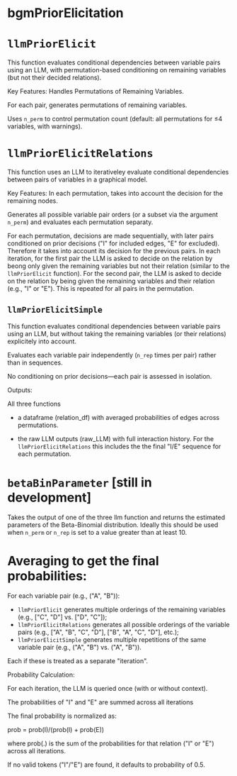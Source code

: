 # bgmPriorElicitation

# `llmPriorElicit`

This function evaluates conditional dependencies between variable pairs using an LLM, with permutation-based conditioning on remaining variables (but not their decided relations).

Key Features:
Handles Permutations of Remaining Variables.

For each pair, generates permutations of remaining variables.

Uses `n_perm` to control permutation count (default: all permutations for ≤4 variables, with warnings).


# `llmPriorElicitRelations`
This function uses an LLM to iterativeley evaluate conditional dependencies between pairs of variables in a graphical model.

Key Features:
In each permutation, takes into account the decision for the remaining nodes.

Generates all possible variable pair orders (or a subset via the argument `n_perm`) and evaluates each permutation separaty.

For each permutation, decisions are made sequentially, with later pairs conditioned on prior decisions ("I" for included edges, "E" for excluded). Therefore it takes into account its decision for the previous pairs.
In each iteration, for the first pair the LLM is asked to decide on the relation by beong only given the remaining variables but not their relation (similar to the `llmPriorElicit` function). For the second pair, the LLM is asked to decide on the relation by being given the remaining variables and their relation (e.g., "I" or "E"). This is repeated for all pairs in the permutation.

## `llmPriorElicitSimple`

This function evaluates conditional dependencies between variable pairs using an LLM, but without taking the remaining variables (or their relations) explicitely into account.

Evaluates each variable pair independently (`n_rep` times per pair) rather than in sequences.

No conditioning on prior decisions—each pair is assessed in isolation.


Outputs:

All three functions 

- a dataframe (relation_df) with averaged probabilities of edges across permutations.

- the raw LLM outputs (raw_LLM) with full interaction history.
For the `llmPriorElicitRelations` this includes the the final "I/E" sequence for each permutation.

# `betaBinParameter` [still in development]

Takes the output of one of the three llm function and returns the estimated parameters of the Beta-Binomial distribution.
Ideally this should be used when `n_perm` or `n_rep` is set to a value greater than at least 10. 



# Averaging to get the final probabilities: 


For each variable pair (e.g., ("A", "B")):

- `llmPriorElicit` generates  multiple orderings of the remaining variables (e.g., ["C", "D"] vs. ["D", "C"]);
- `llmPriorElicitRelations` generates all possible orderings of the variable pairs (e.g., ["A", "B", "C", "D"], ["B", "A", "C", "D"], etc.);
- `llmPriorElicitSimple` generates multiple repetitions of the same variable pair (e.g., ("A", "B") vs. ("A", "B")).


Each if these is treated as a separate "iteration".

Probability Calculation:

For each iteration, the LLM is queried once (with or without context).

The probabilities of "I" and "E" are summed across all iterations

The final probability is normalized as:

prob = prob(I)/(prob(I) + prob(E))

where prob(.) is the sum of the probabilities for that relation ("I" or "E") across all iterations.
 
If no valid tokens ("I"/"E") are found, it defaults to  probability of 0.5. 